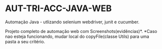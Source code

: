 # AUT-TRI-ACC-JAVA-WEB
Automação Java - utlizando selenium webdriver, junit e cucumber.

Projeto completo de automação web com Screenshots(evidências)*.
*Caso nao esteja funcionando, mudar local do copyFile(classe Utils) para uma pasta a seu critério.
